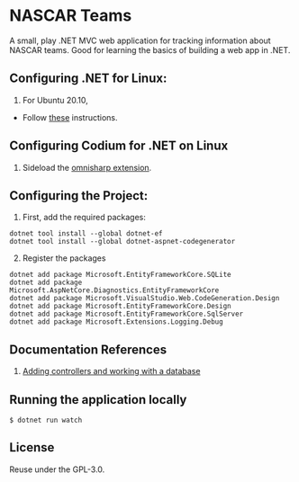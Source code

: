 # NASCAR Teams

A small, play .NET MVC web application for tracking information about
NASCAR teams. Good for learning the basics of building a web app in .NET.

## Configuring .NET for Linux:

1. For Ubuntu 20.10, 
- Follow [these](https://docs.microsoft.com/en-us/dotnet/core/install/linux-ubuntu#2010-) instructions.

## Configuring Codium for .NET on Linux

1. Sideload the [omnisharp extension](https://github.com/OmniSharp/omnisharp-vscode).

## Configuring the Project:

1. First, add the required packages:
```
dotnet tool install --global dotnet-ef
dotnet tool install --global dotnet-aspnet-codegenerator
```
2. Register the packages
```
dotnet add package Microsoft.EntityFrameworkCore.SQLite
dotnet add package Microsoft.AspNetCore.Diagnostics.EntityFrameworkCore
dotnet add package Microsoft.VisualStudio.Web.CodeGeneration.Design
dotnet add package Microsoft.EntityFrameworkCore.Design
dotnet add package Microsoft.EntityFrameworkCore.SqlServer
dotnet add package Microsoft.Extensions.Logging.Debug
```

## Documentation References

1. [Adding controllers and working with a database](https://docs.microsoft.com/en-us/aspnet/core/tutorials/first-mvc-app/adding-model?view=aspnetcore-5.0&tabs=visual-studio-code)

## Running the application locally

```
$ dotnet run watch
```

## License

Reuse under the GPL-3.0.
